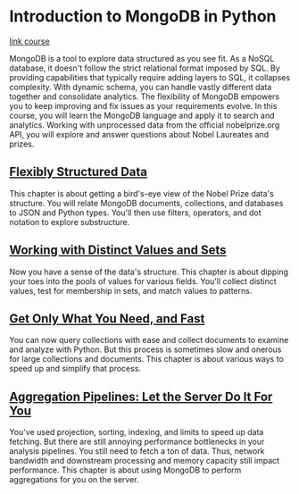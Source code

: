# Introduction to MongoDB in Python

[link course](https://app.datacamp.com/learn/courses/introduction-to-using-mongodb-for-data-science-with-python)

MongoDB is a tool to explore data structured as you see fit. As a NoSQL database, it doesn't follow the strict relational format imposed by SQL. By providing capabilities that typically require adding layers to SQL, it collapses complexity. With dynamic schema, you can handle vastly different data together and consolidate analytics. The flexibility of MongoDB empowers you to keep improving and fix issues as your requirements evolve. In this course, you will learn the MongoDB language and apply it to search and analytics. Working with unprocessed data from the official nobelprize.org API, you will explore and answer questions about Nobel Laureates and prizes. 

## [Flexibly Structured Data](./01_flexibility_structured_data/)

This chapter is about getting a bird's-eye view of the Nobel Prize data's structure. You will relate MongoDB documents, collections, and databases to JSON and Python types. You'll then use filters, operators, and dot notation to explore substructure. 


## [Working with Distinct Values and Sets](./02_working_with_distinct_values_and_sets/)

Now you have a sense of the data's structure. This chapter is about dipping your toes into the pools of values for various fields. You'll collect distinct values, test for membership in sets, and match values to patterns.


## [Get Only What You Need, and Fast](./03_get_only_what_you_need_and_fast/)

You can now query collections with ease and collect documents to examine and analyze with Python. But this process is sometimes slow and onerous for large collections and documents. This chapter is about various ways to speed up and simplify that process. 


## [Aggregation Pipelines: Let the Server Do It For You](./04_aggregation_pipelines_let_the_server_do_it_for_you/)

You've used projection, sorting, indexing, and limits to speed up data fetching. But there are still annoying performance bottlenecks in your analysis pipelines. You still need to fetch a ton of data. Thus, network bandwidth and downstream processing and memory capacity still impact performance. This chapter is about using MongoDB to perform aggregations for you on the server. 


